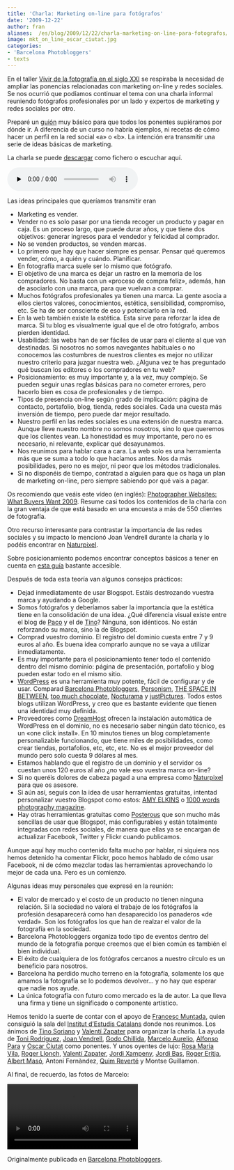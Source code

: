 ```yaml
---
title: 'Charla: Marketing on-line para fotógrafos'
date: '2009-12-22'
author: fran
aliases:  /es/blog/2009/12/22/charla-marketing-on-line-para-fotografos/
image: mkt_on_line_oscar_ciutat.jpg
categories:
- 'Barcelona Photobloggers'
- texts
---
```


En el taller [Vivir de la fotografía en el siglo XXI](http://barcelonaphotobloggers.org/2009/11/02/vivir-de-la-fotografia-en-el-siglo-xxi-tecnica-estilo-personal-y-estrategias-de-marketing/) se respiraba la necesidad de ampliar las ponencias relacionadas con marketing on-line y redes sociales. Se nos ocurrió que podíamos continuar el tema con una charla informal reuniendo fotógrafos profesionales por un lado y expertos de marketing y redes sociales por otro.

Preparé un [guión](Script_Marketing_on_line_para_fotografos.pdf) muy básico para que todos los ponentes supiéramos por dónde ir. A diferencia de un curso no habría ejemplos, ni recetas de cómo hacer un perfil en la red social «a» o «b». La intención era transmitir una serie de ideas básicas de marketing.

La charla se puede [descargar](DS300041.mp3) como fichero o escuchar aquí.

<audio class="player" controls preload="none" src="DS300041.mp3" type="audio/mp3"></audio>

Las ideas principales que queríamos transmitir eran

-   Marketing es vender.
-   Vender no es solo pasar por una tienda recoger un producto y pagar en caja. Es un proceso largo, que puede durar años, y que tiene dos objetivos: generar ingresos para el vendedor y felicidad al comprador.
-   No se venden productos, se venden marcas.
-   Lo primero que hay que hacer siempre es pensar. Pensar qué queremos vender, cómo, a quién y cuándo. Planificar.
-   En fotografía marca suele ser lo mismo que fotógrafo.
-   El objetivo de una marca es dejar un rastro en la memoria de los compradores. No basta con un «proceso de compra feliz», además, han de asociarlo con una marca, para que vuelvan a comprar.
-   Muchos fotógrafos profesionales ya tienen una marca. La gente asocia a ellos ciertos valores, conocimientos, estética, sensibilidad, compromiso, etc. Se ha de ser consciente de eso y potenciarlo en la red.
-   En la web también existe la estética. Esta sirve para reforzar la idea de marca. Si tu blog es visualmente igual que el de otro fotógrafo, ambos pierden identidad.
-   Usabilidad: las webs han de ser fáciles de usar para el cliente al que van destinadas. Si nosotros no somos navegantes habituales o no conocemos las costumbres de nuestros clientes es mejor no utilizar nuestro criterio para juzgar nuestra web. ¿Alguna vez te has preguntado qué buscan los editores o los compradores en tu web?
-   Posicionamiento: es muy importante y, a la vez, muy complejo. Se pueden seguir unas reglas básicas para no cometer errores, pero hacerlo bien es cosa de profesionales y de tiempo.
-   Tipos de presencia on-line según grado de implicación: página de contacto, portafolio, blog, tienda, redes sociales. Cada una cuesta más inversión de tiempo, pero puede dar mejor resultado.
-   Nuestro perfil en las redes sociales es una extensión de nuestra marca. Aunque lleve nuestro nombre no somos nosotros, sino lo que queremos que los clientes vean. La honestidad es muy importante, pero no es necesario, ni relevante, explicar qué desayunamos.
-   Nos reunimos para hablar cara a cara. La web solo es una herramienta más que se suma a todo lo que hacíamos antes. Nos da más posibilidades, pero no es mejor, ni peor que los métodos tradicionales.
-   Si no disponéis de tiempo, contratad a alguien para que os haga un plan de marketing on-line, pero siempre sabiendo por qué vais a pagar.

Os recomiendo que veáis este vídeo (en inglés): [Photographer Websites: What Buyers Want 2009](http://vimeo.com/3824237). Resume casi todos los contenidos de la charla con la gran ventaja de que está basado en una encuesta a más de 550 clientes de fotografía.

Otro recurso interesante para contrastar la importancia de las redes sociales y su impacto lo mencionó Joan Vendrell durante la charla y lo podéis encontrar en [Naturpixel](http://naturpixel.com/2009/12/18/fotografia-y-redes-sociales-resultado-encuesta-2009/).

Sobre posicionamiento podemos encontrar conceptos básicos a tener en cuenta en [esta guía](http://www.manualdeposicionamiento.com/guia-de-referencia-seo/) bastante accesible.

Después de toda esta teoría van algunos consejos prácticos:

-   Dejad inmediatamente de usar Blogspot. Estáis destrozando vuestra marca y ayudando a Google.
-   Somos fotógrafos y deberíamos saber la importancia que la estética tiene en la consolidación de una idea. ¿Qué diferencia visual existe entre el blog de [Paco](http://pacoelvirafoto.blogspot.com/) y el de [Tino](http://tinosoriano.blogspot.com/)? Ninguna, son idénticos. No están reforzando su marca, sino la de Blogspot.
-   Comprad vuestro dominio. El registro del dominio cuesta entre 7 y 9 euros al año. Es buena idea comprarlo aunque no se vaya a utilizar inmediatamente.
-   Es muy importante para el posicionamiento tener todo el contenido dentro del mismo dominio: página de presentación, portafolio y blog pueden estar todo en el mismo sitio.
-   [WordPress](http://wordpress.org/) es una herramienta muy potente, fácil de configurar y de usar. Comparad [Barcelona Photobloggers](http://barcelonaphotobloggers.org/), [Personism](http://www.personism.com/), [THE SPACE IN BETWEEN](http://the-space-in-between.com/), [too much chocolate](http://toomuchchocolate.org/), [Nocturama](http://www.marceloaurelio.com/nocturama/) y [justPictures](http://justpictures.es/). Todos estos blogs utilizan WordPress, y creo que es bastante evidente que tienen una identidad muy definida.
-   Proveedores como [DreamHost](http://www.dreamhost.com/) ofrecen la instalación automática de WordPress en el dominio, no es necesario saber ningún dato técnico, es un «one click install». En 10 minutos tienes un blog completamente personalizable funcionando, que tiene miles de posibilidades, como crear tiendas, portafolios, etc, etc, etc. No es el mejor proveedor del mundo pero solo cuesta 9 dólares al mes.
-   Estamos hablando que el registro de un dominio y el servidor os cuestan unos 120 euros al año ¿no vale eso vuestra marca on-line?
-   Si no queréis dolores de cabeza pagad a una empresa como [Naturpixel](http://naturpixel.com/servicios-a-empresas/) para que os asesore.
-   Si aún así, seguís con la idea de usar herramientas gratuitas, intentad personalizar vuestro Blogspot como estos: [AMY ELKINS](http://amyelkins.blogspot.com/) o [1000 words photography magazine](http://1000wordsphotographymagazine.blogspot.com/).
-   Hay otras herramientas gratuitas como [Posterous](http://posterous.com/) que son mucho más sencillas de usar que Blogspot, más configurables y están totalmente integradas con redes sociales, de manera que ellas ya se encargan de actualizar Facebook, Twitter y Flickr cuando publicamos.

Aunque aquí hay mucho contenido falta mucho por hablar, ni siquiera nos hemos detenido ha comentar Flickr, poco hemos hablado de cómo usar Facebook, ni de cómo mezclar todas las herramientas aprovechando lo mejor de cada una. Pero es un comienzo.

Algunas ideas muy personales que expresé en la reunión:

-   El valor de mercado y el costo de un producto no tienen ninguna relación. Si la sociedad no valora el trabajo de los fotógrafos la profesión desaparecerá como han desaparecido los panaderos «de verdad». Son los fotógrafos los que han de realzar el valor de la fotografía en la sociedad.
-   Barcelona Photobloggers organiza todo tipo de eventos dentro del mundo de la fotografía porque creemos que el bien común es también el bien individual.
-   El éxito de cualquiera de los fotógrafos cercanos a nuestro círculo es un beneficio para nosotros.
-   Barcelona ha perdido mucho terreno en la fotografía, solamente los que amamos la fotografía se lo podemos devolver… y no hay que esperar que nadie nos ayude.
-   La única fotografía con futuro como mercado es la de autor. La que lleva una firma y tiene un significado o componente artístico.

Hemos tenido la suerte de contar con el apoyo de [Francesc Muntada](http://www.sincronia.cat/), quien consiguió la sala del [Institut d’Estudis Catalans](http://www.iec.cat/) donde nos reunimos. Los ánimos de [Tino Soriano](http://tinosoriano.com/) y [Valentí Zapater](http://www.shan.cat/) para organizar la charla. La ayuda de [Toni Rodríguez](http://www.tobiasfeijoo.es/), [Joan Vendrell](http://naturpixel.com/), [Godo Chillida](http://godochillida.aminus3.com/), [Marcelo Aurelio](http://www.marceloaurelio.com/nocturama/), [Alfonso Para](http://alfonsopara.info/) y [Oscar Ciutat](http://nitifixis.com/) como ponentes. Y unos oyentes de lujo: [Rosa Maria Vila](http://enfocant.blogspot.com/), [Roger Llonch](http://www.rogerllonch.com/), [Valentí Zapater](http://www.shan.cat/), [Jordi Xampeny](http://xampeny.blogspot.com/), [Jordi Bas](http://www.jordibas.net/ca/homepage), [Roger Eritja](http://www.eritja.com/), [Albert Masó](http://www.foreste.com/maso/indice.htm), Antoni Fernàndez, [Quim Reverté](http://www.fotonatura.org/miembros/fichas/7934/) y Montse Guillamon.

Al final, de recuerdo, las fotos de Marcelo:

<video controls autoplay loop>
<source src="mkt_on_line-Mediano.m4v" type="video/mp4" />
</video>

Originalmente publicada en [Barcelona Photobloggers](http://barcelonaphotobloggers.org/?p=2598).

